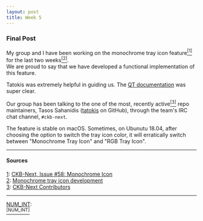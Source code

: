 ```yaml
---
layout: post
title: Week 5
---
```

### Final Post

My group and I have been working on the monochrome tray icon feature[<sup>[1]</sup>](#one)<a name="one-src"></a> for the last two weeks[<sup>[2]</sup>](#two)<a name="two-src"></a>.  
We are proud to say that we have developed a functional implementation of this feature.  

Tatokis was extremely helpful in guiding us. The [QT documentation](https://doc.qt.io/qt-5/classes.html) was super clear.  

Our group has been talking to the one of the most, recently active[<sup>[3]</sup>](#three)<a name="three-src"></a> repo maintainers, Tasos Sahanidis ([tatokis](https://github.com/tatokis) on GitHub), through the team's IRC chat channel, `#ckb-next`.  



The feature is stable on macOS.
Sometimes, on Ubunutu 18.04, after choosing the option to switch the tray icon color, it will erratically switch between "Monochrome Tray Icon" and "RGB Tray Icon".


---
#### Sources
<a name="one"></a>[1](#one-src): [CKB-Next, Issue #58: Monochrome Icon](https://github.com/ckb-next/ckb-next/issues/58)  
<a name="one"></a>[2](#two-src): [Monochrome tray icon development](https://github.com/DanieSegarra36/ckb-next/tree/monochrome-tray-icon)  
<a name="NUM"></a>[3](#three-src): [CKB-Next Contributors](https://github.com/ckb-next/ckb-next/graphs/contributors)  

---
<a name="NUM"></a>[NUM_INT](#NUM-src): []()  
[<sup>[NUM_INT]</sup>](#NUM)<a name="NUM-src"></a>